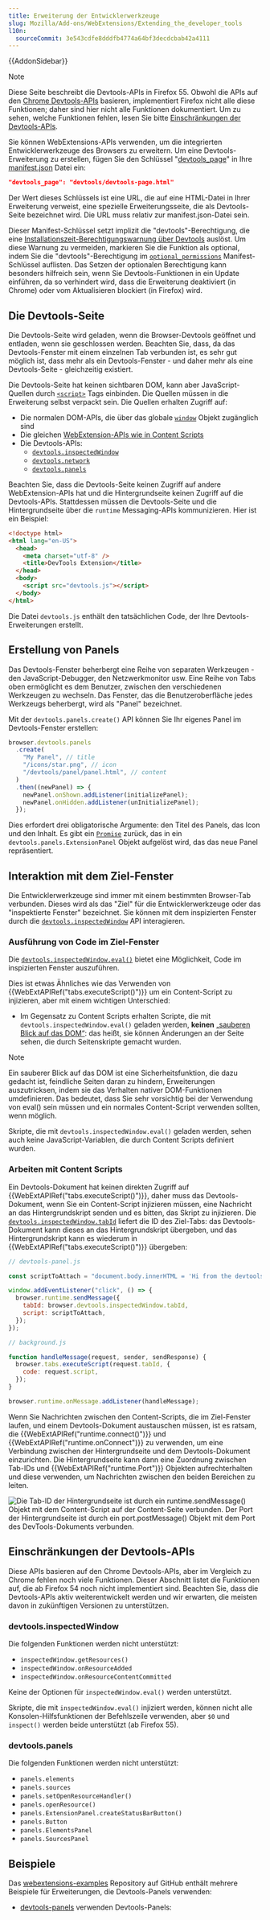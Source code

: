```yaml
---
title: Erweiterung der Entwicklerwerkzeuge
slug: Mozilla/Add-ons/WebExtensions/Extending_the_developer_tools
l10n:
  sourceCommit: 3e543cdfe8dddfb4774a64bf3decdcbab42a4111
---
```


{{AddonSidebar}}

> [!NOTE]
> Diese Seite beschreibt die Devtools-APIs in Firefox 55. Obwohl die APIs auf den [Chrome Devtools-APIs](https://developer.chrome.com/docs/extensions/how-to/devtools/extend-devtools) basieren, implementiert Firefox nicht alle diese Funktionen; daher sind hier nicht alle Funktionen dokumentiert. Um zu sehen, welche Funktionen fehlen, lesen Sie bitte [Einschränkungen der Devtools-APIs](#einschränkungen_der_devtools-apis).

Sie können WebExtensions-APIs verwenden, um die integrierten Entwicklerwerkzeuge des Browsers zu erweitern. Um eine Devtools-Erweiterung zu erstellen, fügen Sie den Schlüssel "[devtools_page](/de/docs/Mozilla/Add-ons/WebExtensions/manifest.json/devtools_page)" in Ihre [manifest.json](/de/docs/Mozilla/Add-ons/WebExtensions/manifest.json) Datei ein:

```json
"devtools_page": "devtools/devtools-page.html"
```

Der Wert dieses Schlüssels ist eine URL, die auf eine HTML-Datei in Ihrer Erweiterung verweist, eine spezielle Erweiterungsseite, die als Devtools-Seite bezeichnet wird. Die URL muss relativ zur manifest.json-Datei sein.

Dieser Manifest-Schlüssel setzt implizit die "devtools"-Berechtigung, die eine [Installationszeit-Berechtigungswarnung über Devtools](https://support.mozilla.org/en-US/kb/permission-request-messages-firefox-extensions#w_extend-developer-tools-to-access-your-data-in-open-tabs) auslöst. Um diese Warnung zu vermeiden, markieren Sie die Funktion als optional, indem Sie die "devtools"-Berechtigung im [`optional_permissions`](/de/docs/Mozilla/Add-ons/WebExtensions/manifest.json/optional_permissions) Manifest-Schlüssel auflisten. Das Setzen der optionalen Berechtigung kann besonders hilfreich sein, wenn Sie Devtools-Funktionen in ein Update einführen, da so verhindert wird, dass die Erweiterung deaktiviert (in Chrome) oder vom Aktualisieren blockiert (in Firefox) wird.

## Die Devtools-Seite

Die Devtools-Seite wird geladen, wenn die Browser-Devtools geöffnet und entladen, wenn sie geschlossen werden. Beachten Sie, dass, da das Devtools-Fenster mit einem einzelnen Tab verbunden ist, es sehr gut möglich ist, dass mehr als ein Devtools-Fenster - und daher mehr als eine Devtools-Seite - gleichzeitig existiert.

Die Devtools-Seite hat keinen sichtbaren DOM, kann aber JavaScript-Quellen durch [`<script>`](/de/docs/Web/HTML/Reference/Elements/script) Tags einbinden. Die Quellen müssen in die Erweiterung selbst verpackt sein. Die Quellen erhalten Zugriff auf:

- Die normalen DOM-APIs, die über das globale [`window`](/de/docs/Web/API/Window) Objekt zugänglich sind
- Die gleichen [WebExtension-APIs wie in Content Scripts](/de/docs/Mozilla/Add-ons/WebExtensions/Content_scripts#webextension_apis)
- Die Devtools-APIs:
  - [`devtools.inspectedWindow`](/de/docs/Mozilla/Add-ons/WebExtensions/API/devtools/inspectedWindow)
  - [`devtools.network`](/de/docs/Mozilla/Add-ons/WebExtensions/API/devtools/network)
  - [`devtools.panels`](/de/docs/Mozilla/Add-ons/WebExtensions/API/devtools/panels)

Beachten Sie, dass die Devtools-Seite keinen Zugriff auf andere WebExtension-APIs hat und die Hintergrundseite keinen Zugriff auf die Devtools-APIs. Stattdessen müssen die Devtools-Seite und die Hintergrundseite über die `runtime` Messaging-APIs kommunizieren. Hier ist ein Beispiel:

```html
<!doctype html>
<html lang="en-US">
  <head>
    <meta charset="utf-8" />
    <title>DevTools Extension</title>
  </head>
  <body>
    <script src="devtools.js"></script>
  </body>
</html>
```

Die Datei `devtools.js` enthält den tatsächlichen Code, der Ihre Devtools-Erweiterungen erstellt.

## Erstellung von Panels

Das Devtools-Fenster beherbergt eine Reihe von separaten Werkzeugen - den JavaScript-Debugger, den Netzwerkmonitor usw. Eine Reihe von Tabs oben ermöglicht es dem Benutzer, zwischen den verschiedenen Werkzeugen zu wechseln. Das Fenster, das die Benutzeroberfläche jedes Werkzeugs beherbergt, wird als "Panel" bezeichnet.

Mit der `devtools.panels.create()` API können Sie Ihr eigenes Panel im Devtools-Fenster erstellen:

```js
browser.devtools.panels
  .create(
    "My Panel", // title
    "/icons/star.png", // icon
    "/devtools/panel/panel.html", // content
  )
  .then((newPanel) => {
    newPanel.onShown.addListener(initializePanel);
    newPanel.onHidden.addListener(unInitializePanel);
  });
```

Dies erfordert drei obligatorische Argumente: den Titel des Panels, das Icon und den Inhalt. Es gibt ein [`Promise`](/de/docs/Web/JavaScript/Reference/Global_Objects/Promise) zurück, das in ein `devtools.panels.ExtensionPanel` Objekt aufgelöst wird, das das neue Panel repräsentiert.

## Interaktion mit dem Ziel-Fenster

Die Entwicklerwerkzeuge sind immer mit einem bestimmten Browser-Tab verbunden. Dieses wird als das "Ziel" für die Entwicklerwerkzeuge oder das "inspektierte Fenster" bezeichnet. Sie können mit dem inspizierten Fenster durch die [`devtools.inspectedWindow`](/de/docs/Mozilla/Add-ons/WebExtensions/API/devtools/inspectedWindow) API interagieren.

### Ausführung von Code im Ziel-Fenster

Die [`devtools.inspectedWindow.eval()`](/de/docs/Mozilla/Add-ons/WebExtensions/API/devtools/inspectedWindow/eval) bietet eine Möglichkeit, Code im inspizierten Fenster auszuführen.

Dies ist etwas Ähnliches wie das Verwenden von {{WebExtAPIRef("tabs.executeScript()")}} um ein Content-Script zu injizieren, aber mit einem wichtigen Unterschied:

- Im Gegensatz zu Content Scripts erhalten Scripte, die mit `devtools.inspectedWindow.eval()` geladen werden, **keinen** [„sauberen Blick auf das DOM“](/de/docs/Mozilla/Add-ons/WebExtensions/Content_scripts#dom_access): das heißt, sie können Änderungen an der Seite sehen, die durch Seitenskripte gemacht wurden.

> [!NOTE]
> Ein sauberer Blick auf das DOM ist eine Sicherheitsfunktion, die dazu gedacht ist, feindliche Seiten daran zu hindern, Erweiterungen auszutricksen, indem sie das Verhalten nativer DOM-Funktionen umdefinieren. Das bedeutet, dass Sie sehr vorsichtig bei der Verwendung von eval() sein müssen und ein normales Content-Script verwenden sollten, wenn möglich.

Skripte, die mit `devtools.inspectedWindow.eval()` geladen werden, sehen auch keine JavaScript-Variablen, die durch Content Scripts definiert wurden.

### Arbeiten mit Content Scripts

Ein Devtools-Dokument hat keinen direkten Zugriff auf {{WebExtAPIRef("tabs.executeScript()")}}, daher muss das Devtools-Dokument, wenn Sie ein Content-Script injizieren müssen, eine Nachricht an das Hintergrundskript senden und es bitten, das Skript zu injizieren. Die [`devtools.inspectedWindow.tabId`](/de/docs/Mozilla/Add-ons/WebExtensions/API/devtools/inspectedWindow/tabId) liefert die ID des Ziel-Tabs: das Devtools-Dokument kann dieses an das Hintergrundskript übergeben, und das Hintergrundskript kann es wiederum in {{WebExtAPIRef("tabs.executeScript()")}} übergeben:

```js
// devtools-panel.js

const scriptToAttach = "document.body.innerHTML = 'Hi from the devtools';";

window.addEventListener("click", () => {
  browser.runtime.sendMessage({
    tabId: browser.devtools.inspectedWindow.tabId,
    script: scriptToAttach,
  });
});
```

```js
// background.js

function handleMessage(request, sender, sendResponse) {
  browser.tabs.executeScript(request.tabId, {
    code: request.script,
  });
}

browser.runtime.onMessage.addListener(handleMessage);
```

Wenn Sie Nachrichten zwischen den Content-Scripts, die im Ziel-Fenster laufen, und einem Devtools-Dokument austauschen müssen, ist es ratsam, die {{WebExtAPIRef("runtime.connect()")}} und {{WebExtAPIRef("runtime.onConnect")}} zu verwenden, um eine Verbindung zwischen der Hintergrundseite und dem Devtools-Dokument einzurichten. Die Hintergrundseite kann dann eine Zuordnung zwischen Tab-IDs und {{WebExtAPIRef("runtime.Port")}} Objekten aufrechterhalten und diese verwenden, um Nachrichten zwischen den beiden Bereichen zu leiten.

![Die Tab-ID der Hintergrundseite ist durch ein runtime.sendMessage() Objekt mit dem Content-Script auf der Content-Seite verbunden. Der Port der Hintergrundseite ist durch ein port.postMessage() Objekt mit dem Port des DevTools-Dokuments verbunden.](devtools-content-scripts.png)

## Einschränkungen der Devtools-APIs

Diese APIs basieren auf den Chrome Devtools-APIs, aber im Vergleich zu Chrome fehlen noch viele Funktionen. Dieser Abschnitt listet die Funktionen auf, die ab Firefox 54 noch nicht implementiert sind. Beachten Sie, dass die Devtools-APIs aktiv weiterentwickelt werden und wir erwarten, die meisten davon in zukünftigen Versionen zu unterstützen.

### devtools.inspectedWindow

Die folgenden Funktionen werden nicht unterstützt:

- `inspectedWindow.getResources()`
- `inspectedWindow.onResourceAdded`
- `inspectedWindow.onResourceContentCommitted`

Keine der Optionen für `inspectedWindow.eval()` werden unterstützt.

Skripte, die mit `inspectedWindow.eval()` injiziert werden, können nicht alle Konsolen-Hilfsfunktionen der Befehlszeile verwenden, aber `$0` und `inspect()` werden beide unterstützt (ab Firefox 55).

### devtools.panels

Die folgenden Funktionen werden nicht unterstützt:

- `panels.elements`
- `panels.sources`
- `panels.setOpenResourceHandler()`
- `panels.openResource()`
- `panels.ExtensionPanel.createStatusBarButton()`
- `panels.Button`
- `panels.ElementsPanel`
- `panels.SourcesPanel`

## Beispiele

Das [webextensions-examples](https://github.com/mdn/webextensions-examples) Repository auf GitHub enthält mehrere Beispiele für Erweiterungen, die Devtools-Panels verwenden:

- [devtools-panels](https://github.com/mdn/webextensions-examples/tree/main/devtools-panels) verwenden Devtools-Panels:

